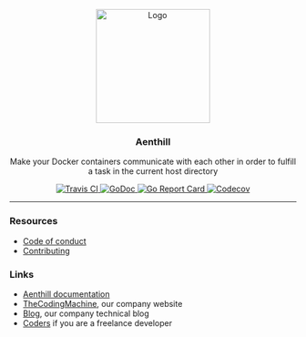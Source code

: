<p align="center">
    <img src="https://user-images.githubusercontent.com/8983173/40242480-15d7f8d0-5abe-11e8-9a52-8e28c95bcb60.png" alt="Logo" width="200" height="200" />
</p>
<h3 align="center">Aenthill</h3>
<p align="center">Make your Docker containers communicate with each other in order to fulfill a task in the current host directory</p>
<p align="center">
    <a href="https://travis-ci.org/aenthill/aenthill">
        <img src="https://travis-ci.org/aenthill/aenthill.svg?branch=master" alt="Travis CI">
    </a>
    <a href="https://godoc.org/github.com/aenthill/aenthill">
        <img src="https://godoc.org/github.com/aenthill/aenthill?status.svg" alt="GoDoc">
    </a>
    <a href="https://goreportcard.com/report/aenthill/aenthill">
        <img src="https://goreportcard.com/badge/github.com/aenthill/aenthill" alt="Go Report Card">
    </a>
    <a href="https://codecov.io/gh/aenthill/aenthill/branch/master">
        <img src="https://codecov.io/gh/aenthill/aenthill/branch/master/graph/badge.svg" alt="Codecov">
    </a>
</p>

---

### Resources

* [Code of conduct](.github/CODE_OF_CONDUCT.md)
* [Contributing](.github/CONTRIBUTING.md)

### Links

* [Aenthill documentation](https://aenthill.github.io/)
* [TheCodingMachine](https://www.thecodingmachine.com/), our company website
* [Blog](https://thecodingmachine.io/), our company technical blog
* [Coders](https://coders.thecodingmachine.com/) if you are a freelance developer
